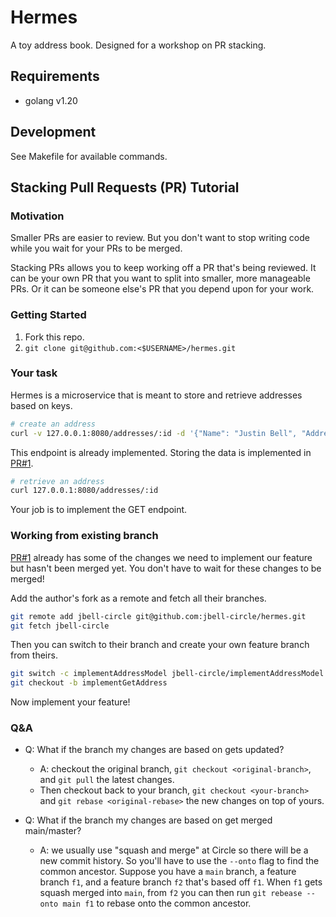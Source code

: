 # Hermes

A toy address book.
Designed for a workshop on PR stacking.

## Requirements

- golang v1.20

## Development

See Makefile for available commands.

## Stacking Pull Requests (PR) Tutorial

### Motivation

Smaller PRs are easier to review.
But you don't want to stop writing code while you wait for your PRs to be merged.

Stacking PRs allows you to keep working off a PR that's being reviewed.
It can be your own PR that you want to split into smaller, more manageable PRs.
Or it can be someone else's PR that you depend upon for your work.

### Getting Started

1. Fork this repo.
2. `git clone git@github.com:<$USERNAME>/hermes.git`

### Your task

Hermes is a microservice that is meant to store and retrieve addresses based on keys.

```sh
# create an address
curl -v 127.0.0.1:8080/addresses/:id -d '{"Name": "Justin Bell", "Address1": "99 High St", "City": "Boston", "State": "MA", "ZipCode": "02110"}'
```

This endpoint is already implemented.
Storing the data is implemented in [PR#1](https://github.com/jbell-circle/hermes/pull/1).

```sh
# retrieve an address
curl 127.0.0.1:8080/addresses/:id
```

Your job is to implement the GET endpoint.

### Working from existing branch

[PR#1](https://github.com/jbell-circle/hermes/pull/1) already has some of the changes we need to implement our feature but hasn't been merged yet.
You don't have to wait for these changes to be merged!

Add the author's fork as a remote and fetch all their branches.

```sh
git remote add jbell-circle git@github.com:jbell-circle/hermes.git
git fetch jbell-circle
```

Then you can switch to their branch and create your own feature branch from theirs.

```sh
git switch -c implementAddressModel jbell-circle/implementAddressModel
git checkout -b implementGetAddress
```

Now implement your feature!

### Q&A

- Q: What if the branch my changes are based on gets updated?
  - A: checkout the original branch, `git checkout <original-branch>`, and `git pull` the latest changes.
  - Then checkout back to your branch, `git checkout <your-branch>` and `git rebase <original-rebase>` the new changes on top of yours.

- Q: What if the branch my changes are based on get merged main/master?
  - A: we usually use "squash and merge" at Circle so there will be a new commit history. So you'll have to use the `--onto` flag to find the common ancestor. Suppose you have a `main` branch, a feature branch `f1`, and a feature branch `f2` that's based off `f1`. When `f1` gets squash merged into `main`, from `f2` you can then run `git rebease --onto main f1` to rebase onto the common ancestor.
